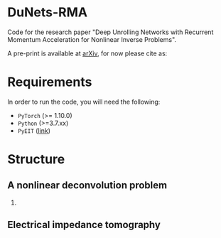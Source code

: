 # DuNets-RMA 
Code for the research paper "Deep Unrolling Networks with Recurrent Momentum Acceleration for Nonlinear Inverse Problems".

A pre-print is available at [arXiv](), for now please cite as:


#  Requirements
In order to run the code, you will need the following:
- `PyTorch` (>= 1.10.0)
- `Python` (>=3.7.xx)
- `PyEIT` ([link](https://github.com/eitcom/pyEIT))



# Structure
## A nonlinear deconvolution problem
1. 




##  Electrical impedance tomography


